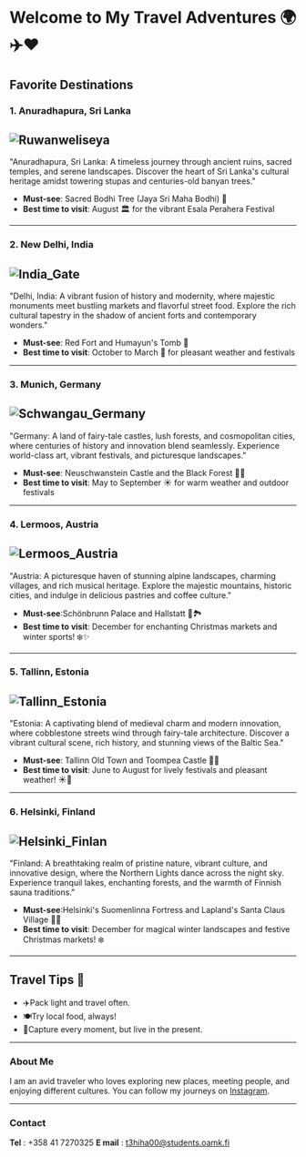 # Welcome to My Travel Adventures 🌍✈️❤️

## Favorite Destinations

### 1. **Anuradhapura, Sri Lanka**
![Ruwanweliseya](./Anuradhapura_Sri_Lanka.jpg) 
--
"Anuradhapura, Sri Lanka: A timeless journey through ancient ruins, sacred temples, and serene landscapes. Discover the heart of Sri Lanka's cultural heritage amidst towering stupas and centuries-old banyan trees."

- **Must-see**: Sacred Bodhi Tree (Jaya Sri Maha Bodhi) 🌳 
- **Best time to visit**:  August 🏛️ for the vibrant Esala Perahera Festival

---

### 2. **New Delhi, India**
![India_Gate](./Delhi_India.jpg)
--
"Delhi, India: A vibrant fusion of history and modernity, where majestic monuments meet bustling markets and flavorful street food. Explore the rich cultural tapestry in the shadow of ancient forts and contemporary wonders."

- **Must-see**: Red Fort and Humayun's Tomb 🕌
- **Best time to visit**:  October to March 🌸 for pleasant weather and festivals

---

### 3. **Munich, Germany**
![Schwangau_Germany](Schwangau_Germany.jpg)
--
"Germany: A land of fairy-tale castles, lush forests, and cosmopolitan cities, where centuries of history and innovation blend seamlessly. Experience world-class art, vibrant festivals, and picturesque landscapes."

- **Must-see**: Neuschwanstein Castle and the Black Forest 🏰🌲
- **Best time to visit**: May to September ☀️ for warm weather and outdoor festivals

---

### 4. **Lermoos, Austria**
![Lermoos_Austria](Lermoos_Austria.jpg) 
--
"Austria: A picturesque haven of stunning alpine landscapes, charming villages, and rich musical heritage. Explore the majestic mountains, historic cities, and indulge in delicious pastries and coffee culture."

- **Must-see**:Schönbrunn Palace and Hallstatt 🏰🏞️
- **Best time to visit**: December for enchanting Christmas markets and winter sports! ❄️✨

---

### 5. **Tallinn, Estonia**
![Tallinn_Estonia](Tallinn_Estonia.jpg) 
--
"Estonia: A captivating blend of medieval charm and modern innovation, where cobblestone streets wind through fairy-tale architecture. Discover a vibrant cultural scene, rich history, and stunning views of the Baltic Sea."

- **Must-see**: Tallinn Old Town and Toompea Castle 🏰🌟
- **Best time to visit**: June to August for lively festivals and pleasant weather! ☀️🌼

---

### 6. **Helsinki, Finland**
![Helsinki_Finlan](./IMG_5190.jpg)  
--
"Finland: A breathtaking realm of pristine nature, vibrant culture, and innovative design, where the Northern Lights dance across the night sky. Experience tranquil lakes, enchanting forests, and the warmth of Finnish sauna traditions."

- **Must-see**:Helsinki's Suomenlinna Fortress and Lapland's Santa Claus Village 🎅🏰
- **Best time to visit**: December for magical winter landscapes and festive Christmas markets! ❄️

---

## Travel Tips 🧳

- ✈️Pack light and travel often.
- 🍽️Try local food, always!
- 📸Capture every moment, but live in the present.

---

### About Me

I am an avid traveler who loves exploring new places, meeting people, and enjoying different cultures. You can follow my journeys on [Instagram](https://instagram.com/travelvithhasi/).

---

### Contact
**Tel** : +358 41 7270325
**E mail** : t3hiha00@students.oamk.fi

